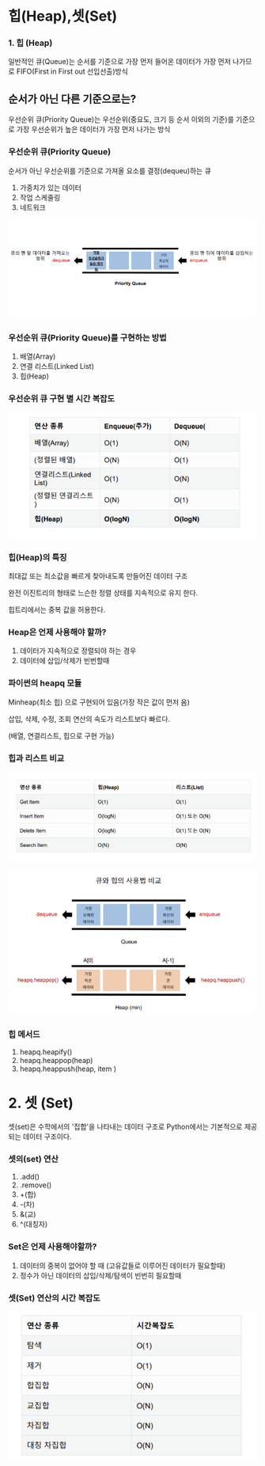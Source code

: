 # 힙(Heap),셋(Set)

### 1. 힙 (Heap)

일반적인 큐(Queue)는 순서를 기준으로 가장 먼저 들어온 데이터가 가장 먼저 나가므로 FIFO(First in First out 선입선출)방식

## 순서가 아닌 다른 기준으로는?

우선순위 큐(Priority Queue)는 우선순위(중요도, 크기 등 순서 이외의 기준)를 기준으로 가장 우선순위가 높은 데이터가 가장 먼저 나가는 방식

### 우선순위 큐(Priority Queue)

순서가 아닌 우선순위를 기준으로 가져올 요소를 결정(dequeu)하는 큐

1. 가중치가 있는 데이터
2. 작업 스케줄링
3. 네트워크

![image-20220807110357929](힙(Heap),셋(Set).assets/image-20220807110357929.png)

### 우선순위 큐(Priority Queue)를 구현하는 방법

1. 배열(Array)
2. 연결 리스트(Linked List) 
3. 힙(Heap)

### 우선순위 큐 구현 별 시간 복잡도

![image-20220807110454641](힙(Heap),셋(Set).assets/image-20220807110454641.png)

### 힙(Heap)의 특징

최대값 또는 최소값을 빠르게 찾아내도록 만들어진 데이터 구조

완전 이진트리의 형태로 느슨한 정렬 상태를 지속적으로 유지 한다.

힙트리에서는 중복 값을 허용한다.

### Heap은 언제 사용해야 할까?

1. 데이터가 지속적으로 정렬되야 하는 경우
2. 데이터에 삽입/삭제가 빈번할때

### 파이썬의 heapq 모듈

Minheap(최소 힙) 으로 구현되어 있음(가장 작은 값이 먼저 옴)

삽입, 삭제, 수정, 조회 연산의 속도가 리스트보다 빠르다.

(배열, 연결리스트, 힙으로 구현 가능)

### 힙과 리스트 비교

![image-20220807110920891](힙(Heap),셋(Set).assets/image-20220807110920891.png)

![image-20220807110952627](힙(Heap),셋(Set).assets/image-20220807110952627.png)

### 힙 메서드

1) heapq.heapify()
2) heapq.heappop(heap)
3) heapq.heappush(heap, item )



# 2. 셋 (Set)

셋(set)은 수학에서의 '집합'을 나타내는 데이터 구조로 Python에서는 기본적으로 제공되는 데이터 구조이다.

### 셋의(set) 연산

1.    .add()
2.    .remove()
3.    +(합)
4.    -(차)
5.    &(교)
6.    ^(대칭자)

### Set은 언제 사용해야할까?

1. 데이터의 중복이 없어야 할 때 (고유값들로 이루어진 데이터가 필요할때)
2. 정수가 아닌 데이터의 삽입/삭제/탐색이 빈번히 필요할때

### 셋(Set) 연산의 시간 복잡도

![image-20220807111611372](힙(Heap),셋(Set).assets/image-20220807111611372.png)
